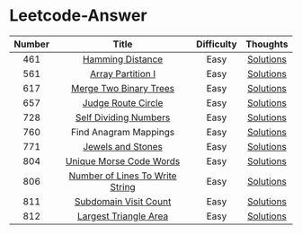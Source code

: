 # Leetcode-Answer

|Number|Title|Difficulty|Thoughts|
|:-----:|:-----:|:-----:|:-----:|
|461|[Hamming Distance](https://leetcode.com/problems/hamming-distance/description/)|Easy|[Solutions](https://github.com/ValerieTan5729/Leetcode-Answer/blob/master/thoughts/461.%20Hamming%20Distance.md)|
|561|[Array Partition I](https://leetcode.com/problems/array-partition-i/description/)|Easy|[Solutions](https://github.com/ValerieTan5729/Leetcode-Answer/blob/master/thoughts/561.%20Array%20Partition%20I.md)|
|617|[Merge Two Binary Trees](https://leetcode.com/problems/merge-two-binary-trees/description/)|Easy|[Solutions](https://github.com/ValerieTan5729/Leetcode-Answer/blob/master/thoughts/617.%20Merge%20Two%20Binary%20Trees.md)|
|657|[Judge Route Circle](https://leetcode.com/problems/judge-route-circle/description/)|Easy|[Solutions](https://github.com/ValerieTan5729/Leetcode-Answer/blob/master/thoughts/657.%20Judge%20Route%20Circle.md)|
|728|[Self Dividing Numbers](https://leetcode.com/problems/self-dividing-numbers/description/)|Easy|[Solutions](https://github.com/ValerieTan5729/Leetcode-Answer/blob/master/thoughts/728.%20Self%20Dividing%20Numbers.md)|
|760|Find Anagram Mappings|Easy|[Solutions](https://github.com/ValerieTan5729/Leetcode-Answer/blob/master/thoughts/760.%20Find%20Anagram%20Mappings.md)|
|771|[Jewels and Stones](https://leetcode.com/problems/jewels-and-stones/description/)|Easy|[Solutions](https://github.com/ValerieTan5729/Leetcode-Answer/blob/master/thoughts/771.%20Jewels%20and%20Stones.md)|
|804|[Unique Morse Code Words](https://leetcode.com/problems/unique-morse-code-words/description/)|Easy|[Solutions](https://github.com/ValerieTan5729/Leetcode-Answer/blob/master/thoughts/804.%20Unique%20Morse%20Code%20Words.md)|
|806|[Number of Lines To Write String](https://leetcode.com/problems/number-of-lines-to-write-string/description/)|Easy|[Solutions](https://github.com/ValerieTan5729/Leetcode-Answer/blob/master/thoughts/806.%20Number%20of%20Lines%20To%20Write%20String.md)|
|811|[Subdomain Visit Count](https://leetcode.com/problems/subdomain-visit-count/description/)|Easy|[Solutions](https://github.com/ValerieTan5729/Leetcode-Answer/blob/master/thoughts/811.%20Subdomain%20Visit%20Count.md)|
|812|[Largest Triangle Area](https://leetcode.com/problems/largest-triangle-area/description/)|Easy|[Solutions](https://github.com/ValerieTan5729/Leetcode-Answer/blob/master/thoughts/812.%20Largest%20Triangle%20Area.md)|
